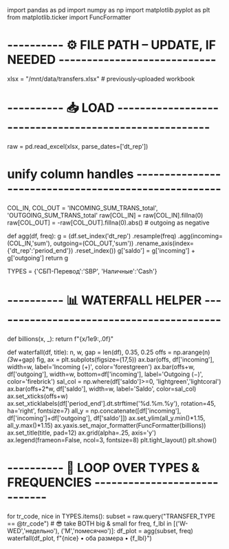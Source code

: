 import pandas as pd
import numpy as np
import matplotlib.pyplot as plt
from matplotlib.ticker import FuncFormatter

# ---------- ⚙️  FILE PATH – UPDATE, IF NEEDED ----------------------------
xlsx = "/mnt/data/transfers.xlsx"      # previously‑uploaded workbook

# ---------- 📥  LOAD ------------------------------------------------------
raw = pd.read_excel(xlsx, parse_dates=['dt_rep'])

# unify column handles -----------------------------------------------------
COL_IN, COL_OUT = 'INCOMING_SUM_TRANS_total', 'OUTGOING_SUM_TRANS_total'
raw[COL_IN]  = raw[COL_IN].fillna(0)
raw[COL_OUT] = -raw[COL_OUT].fillna(0).abs()     # outgoing as negative

def agg(df, freq):
    g = (df.set_index('dt_rep')
           .resample(freq)
           .agg(incoming=(COL_IN,'sum'),
                outgoing=(COL_OUT,'sum'))
           .rename_axis(index={'dt_rep':'period_end'})
           .reset_index())
    g['saldo'] = g['incoming'] + g['outgoing']
    return g

TYPES = {'СБП-Перевод':'SBP', 'Наличные':'Cash'}

# ---------- 📊  WATERFALL HELPER -----------------------------------------
def billions(x, _): return f"{x/1e9:,.0f}"

def waterfall(df, title):
    n, w, gap = len(df), 0.35, 0.25
    offs = np.arange(n)*(3*w+gap)
    fig, ax = plt.subplots(figsize=(17,5))
    ax.bar(offs,         df['incoming'],                   width=w, label='Incoming (+)', color='forestgreen')
    ax.bar(offs+w,       df['outgoing'],                   width=w, bottom=df['incoming'], label='Outgoing (−)', color='firebrick')
    sal_col = np.where(df['saldo']>=0, 'lightgreen','lightcoral')
    ax.bar(offs+2*w,     df['saldo'],                      width=w, label='Saldo',        color=sal_col)
    ax.set_xticks(offs+w)
    ax.set_xticklabels(df['period_end'].dt.strftime('%d.%m.%y'), rotation=45, ha='right', fontsize=7)
    all_y = np.concatenate([df['incoming'], df['incoming']+df['outgoing'], df['saldo']])
    ax.set_ylim(all_y.min()*1.15, all_y.max()*1.15)
    ax.yaxis.set_major_formatter(FuncFormatter(billions))
    ax.set_title(title, pad=12)
    ax.grid(alpha=.25, axis='y')
    ax.legend(frameon=False, ncol=3, fontsize=8)
    plt.tight_layout()
    plt.show()

# ---------- 🔄  LOOP OVER TYPES & FREQUENCIES -----------------------------
for tr_code, nice in TYPES.items():
    subset = raw.query("TRANSFER_TYPE == @tr_code")            # 😎  take BOTH big & small
    for freq, f_lbl in [('W-WED','недельно'), ('M','помесячно')]:
        df_plot = agg(subset, freq)
        waterfall(df_plot, f"{nice} • оба размера • {f_lbl}")
